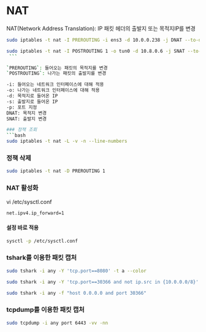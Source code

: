 
# NAT 

NAT(Network Address Translation): IP 패킷 헤더의 출발지 또는 목적지IP를 변경

```bash
sudo iptables -t nat -I PREROUTING -i ens3 -d 10.0.0.238 -j DNAT --to-destination 10.8.0.6

sudo iptables -t nat -I POSTROUTING 1 -o tun0 -d 10.8.0.6 -j SNAT --to-source 10.0.0.238
 ```

`PREROUTING`: 들어오는 패킷의 목적지를 변경
`POSTROUTING`: 나가는 패킷의 출발지를 변경

-i: 들어오는 네트워크 인터페이스에 대해 적용
-o: 나가는 네트워크 인터페이스에 대해 적용
-d: 목적지로 들어온 IP
-s: 출발지로 들어온 IP
-p: 포트 지정
DNAT: 목적지 변경
SNAT: 출발지 변경

### 정책 조회
```bash
sudo iptables -t nat -L -v -n --line-numbers
```

### 정책 삭제

```bash
sudo iptables -t nat -D PREROUTING 1
```

### NAT 활성화

vi /etc/sysctl.conf

```bash
net.ipv4.ip_forward=1
```
  
#### 설정 바로 적용

```bash
sysctl -p /etc/sysctl.conf
```

### tshark를 이용한 패킷 캡처

```bash
sudo tshark -i any -Y 'tcp.port==8080' -t a --color
```

```bash
sudo tshark -i any -Y 'tcp.port==30366 and not ip.src in {10.0.0.0/8}' -t a --color
```

```bash
sudo tshark -i any -f "host 0.0.0.0 and port 30366"
```

### tcpdump를 이용한 패킷 캡처

```bash
sudo tcpdump -i any port 6443 -vv -nn
```
